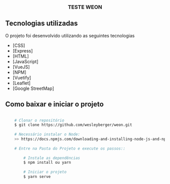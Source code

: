 <h3 align="center">
  TESTE WEON
<h3 >

## Tecnologias utilizadas

O projeto foi desenvolvido utilizando as seguintes tecnologias

- [CSS]
- [Express]
- [HTML]
- [JavaScript]
- [VueJS]
- [NPM]
- [Vuetify]
- [Leaflet]
- [Google StreetMap]

## Como baixar e iniciar o projeto

```bash

    # Clonar o repositório
    $ git clone https://github.com/wesleyberger/weon.git
    
    # Necessário instalar o Node: 
    >> https://docs.npmjs.com/downloading-and-installing-node-js-and-npm
    
    # Entre na Pasta do Projeto e execute os passos::
    
        # Instale as dependências
        $ npm install ou yarn
    
        # Iniciar o projeto
        $ yarn serve
    
    
    

